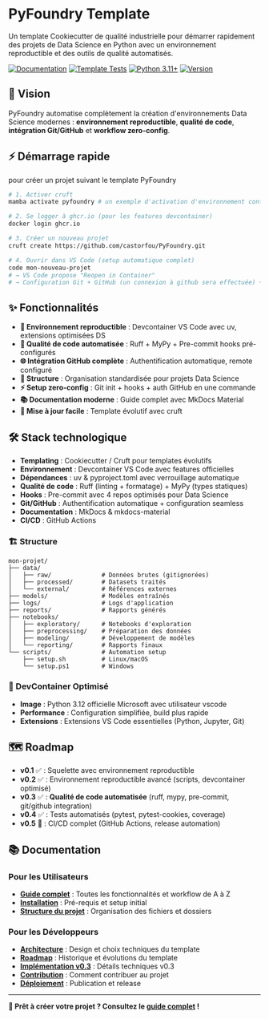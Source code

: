 # PyFoundry Template

Un template Cookiecutter de qualité industrielle pour démarrer rapidement des projets de Data Science en Python avec un environnement reproductible et des outils de qualité automatisés.

[![Documentation](https://img.shields.io/badge/docs-mkdocs-blue)](https://castorfou.github.io/PyFoundry)
[![Template Tests](https://github.com/castorfou/PyFoundry/actions/workflows/test.yml/badge.svg)](https://github.com/castorfou/PyFoundry/actions/workflows/test.yml)
[![Python 3.11+](https://img.shields.io/badge/python-3.11+-blue.svg)](https://www.python.org/downloads/)
[![Version](https://img.shields.io/badge/version-v0.3.0-green.svg)](https://github.com/castorfou/PyFoundry/releases/tag/v0.3.0)

## 🚀 Vision

PyFoundry automatise complètement la création d'environnements Data Science modernes : **environnement reproductible**, **qualité de code**, **intégration Git/GitHub** et **workflow zero-config**.

## ⚡ Démarrage rapide

pour créer un projet suivant le template PyFoundry

```bash
# 1. Activer cruft
mamba activate pyfoundry # un exemple d'activation d'environnement contenant cruft

# 2. Se logger à ghcr.io (pour les features devcontainer)  
docker login ghcr.io

# 3. Créer un nouveau projet
cruft create https://github.com/castorfou/PyFoundry.git

# 4. Ouvrir dans VS Code (setup automatique complet)
code mon-nouveau-projet
# → VS Code propose "Reopen in Container"
# → Configuration Git + GitHub (un connexion à github sera effectuée) + Pre-commit automatique
```

## ✨ Fonctionnalités

- **🐳 Environnement reproductible** : Devcontainer VS Code avec uv, extensions optimisées DS
- **🔧 Qualité de code automatisée** : Ruff + MyPy + Pre-commit hooks pré-configurés  
- **🌐 Intégration GitHub complète** : Authentification automatique, remote configuré
- **📁 Structure** : Organisation standardisée pour projets Data Science
- **⚡ Setup zero-config** : Git init + hooks + auth GitHub en une commande
- **📚 Documentation moderne** : Guide complet avec MkDocs Material
- **🔄 Mise à jour facile** : Template évolutif avec cruft

## 🛠️ Stack technologique

- **Templating** : Cookiecutter / Cruft pour templates évolutifs
- **Environnement** : Devcontainer VS Code avec features officielles
- **Dépendances** : uv & pyproject.toml avec verrouillage automatique
- **Qualité de code** : Ruff (linting + formatage) + MyPy (types statiques)
- **Hooks** : Pre-commit avec 4 repos optimisés pour Data Science
- **Git/GitHub** : Authentification automatique + configuration seamless
- **Documentation** : MkDocs & mkdocs-material
- **CI/CD** : GitHub Actions

### 🏗️ Structure 
```
mon-projet/
├── data/
│   ├── raw/              # Données brutes (gitignorées)
│   ├── processed/        # Datasets traités
│   └── external/         # Références externes
├── models/               # Modèles entraînés
├── logs/                 # Logs d'application
├── reports/              # Rapports générés
├── notebooks/
│   ├── exploratory/      # Notebooks d'exploration
│   ├── preprocessing/    # Préparation des données
│   ├── modeling/         # Développement de modèles
│   └── reporting/        # Rapports finaux
└── scripts/              # Automation setup
    ├── setup.sh          # Linux/macOS
    └── setup.ps1         # Windows
```

### 🎯 DevContainer Optimisé
- **Image** : Python 3.12 officielle Microsoft avec utilisateur vscode
- **Performance** : Configuration simplifiée, build plus rapide
- **Extensions** : Extensions VS Code essentielles (Python, Jupyter, Git)

## 🗺️ Roadmap

- **v0.1** ✅ : Squelette avec environnement reproductible
- **v0.2** ✅ : Environnement reproductible avancé (scripts, devcontainer optimisé)
- **v0.3** ✅ : **Qualité de code automatisée** (ruff, mypy, pre-commit, git/github integration)
- **v0.4** ✅ : Tests automatisés (pytest, pytest-cookies, coverage)
- **v0.5** 🎯 : CI/CD complet (GitHub Actions, release automation)


## 📚 Documentation

### Pour les Utilisateurs
- **[Guide complet](user/guide.md)** : Toutes les fonctionnalités et workflow de A à Z
- **[Installation](user/installation.md)** : Pré-requis et setup initial
- **[Structure du projet](user/structure.md)** : Organisation des fichiers et dossiers

### Pour les Développeurs  
- **[Architecture](dev/architecture.md)** : Design et choix techniques du template
- **[Roadmap](dev/roadmap.md)** : Historique et évolutions du template
- **[Implémentation v0.3](dev/v0.3-implementation.md)** : Détails techniques v0.3
- **[Contribution](dev/contributing.md)** : Comment contribuer au projet
- **[Déploiement](dev/deployment.md)** : Publication et release

---

**🚀 Prêt à créer votre projet ? Consultez le [guide complet](user/guide.md) !**